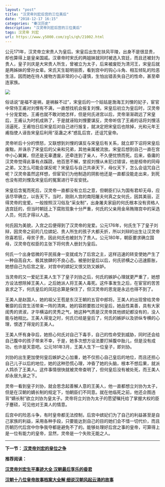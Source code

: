 ```yaml
---
layout: "post"
title: "汉灵帝刘宏后宫的三位美后"
date: "2018-12-17 16:15"
categories: "秦汉历史"
description: "汉灵帝刘宏后宫的三位美后"
tags: 汉灵帝 刘宏
url: https://www.y5000.com/zgls/qh/21002.html
---
```






公元171年，汉灵帝立宋贵人为皇后。宋皇后出生在扶风平陵，出身不是很显贵，却也算得上是皇亲国戚。汉章帝时宋氏的两姐妹就同时被选入宫廷，而且还被封为贵人，皇子刘庆是大宋贵人所生，曾被立为太子，后来被废贬为清河王，宋皇后就是两姊妹的曾孙女辈。宋氏天生聪明丽质，看到宫中的钩心斗角、相互倾轧的险恶生活，因而她在待人接物方面非常的小心谨慎，生怕出错丢失自己的性命，甚至牵连家族。

![](https://img.y5000.com/uploads/allimg/170504/8-1F5041F950138.jpg)

俗话说“是福不是祸，是祸躲不过”，宋皇后的一个姑姑是渤海王刘悝的妃子，宦官中常侍王甫对刘悝有不满，一直想找机会报复刘悝。宋皇后初立为皇后时，汉灵帝十分宠爱她，王甫也就不敢对她怎样，但是何氏进宫以后，灵帝渐渐疏远了宋皇后，王甫认为时机成熟了，于是就诬陷刘悝要谋反，灵帝听信了王甫的话将刘悝活活逼死，王甫怕日后宋皇后对自己进行报复，就决定把宋皇后也除掉，光和元年王甫指使人诬告宋皇后利用“巫蛊之术”惑乱后宫，还诅咒皇帝。

灵帝听后十分的愤怒，又联想到刘悝的谋反与宋皇后有关系，就立即下诏将宋皇后废黜，并诛杀了宋皇后的父亲和兄弟，其他亲属被流放。宋皇后想到自己一直在宫中小心翼翼，但还是无辜遭废，还牵连到了亲人，不久便忧愤而死。后来，昏庸的汉灵帝觉得此事有点蹊跷，他百思不解，堂叔刘悝从未犯过错误，他是桓帝的同母之弟，又怎么可能会谋反呢？宋皇后与自己共承天下，母仪天下，怎么会诅咒自己呢？汉灵帝虽然这样想，但宦官们为他制造的阴影他还是一直都没能走出来，到死也没有把刘悝及宋皇后的冤案进行平反安抚。

宋皇后含冤而死后，汉灵帝一直都没有立后之意，但朝臣们认为国有君却无母，应该尽早确立，以告天下。当时，刚刚人宫的南阳屠夫何真之女何氏，因其美丽，正得灵帝的宠爱。一般按照汉习俗及“采女制”，出身屠夫家庭的何氏根本没有资格人选宫廷的，但当时朝廷上下腐败现象十分严重，何氏的父亲用金帛贿赂宫中的采选人员，何氏才得以人选。

何氏因为美貌，入宫之后便得到了汉灵帝的宠爱。公元176年，何氏生下了皇子刘辩，因灵帝之前的几位嫔妃、贵人所生的孩子大都夭折，所以刘辩的出生让汉灵帝欣喜若狂，母贫子贵，因此何氏也被封为了贵人。公元180年，朝臣要求确立国母，汉灵帝在权臣的主张下将何贵人册封为皇后。

何氏一个出身低微的平民摇身一变就成为了后宫之主，这样迅速的转变使她产生了一种自高自大、极其放肆的不良心态。被册封皇后以后，何氏骄横之心迅速膨胀，她想自己为后宫之宠，对宫中的嫔妃又恨又防又嫉妒。

当灵帝的又一爱妃王美人生下了皇子刘协之后，何氏的嫉妒心理就更严重了，她想方设法想除掉王美人，之后她派人将王美人毒死。这件事发生之后，在宦官的苦苦哀求之下，何氏皇后的凤冠总算是保住了，但汉灵帝的恩宠是永远也得不到了。

王美人是赵国人，她的祖父王苞是东汉王朝的五官中郎将。王美人的出现曾给灵帝奢靡的后宫生活带来一阵的清爽。她的容颜要胜过何皇后，她品性美善，具有大家闺秀的贤淑，才华横溢的灵秀之气，她这种气质是汉灵帝其他嫔妃都没有的，没人能与她相比。王美人得宠之时，何氏已经是皇后了，何氏的嫉妒以及骄纵专横的心理，恨透了得宠的王美人。

王美人怀有身孕后，她担心何氏对自己下毒手，自己的性命受到威胁，同时还会给自己腹中的孩子带来不幸，于是，她多次想方设法要打掉腹中胎儿，但是没有成功，也许是天意吧。公元181年3月，王美人生下一位皇子，即刘协。

刘协的出生更加使何皇后嫉妒之心加重，她不仅担心自己皇后的地位，而且还担心自己儿子以后的地位，她的这种恐慌心理，冲昏了她的头脑，根本不想后果，就派人鸩杀了王美人。这件事情很快就被灵帝查明了，但何皇后没有被处死，而王美人却永居九泉之下。

灵帝一看到皇子刘协，就会思念起善解人意的王美人，他一直都想立刘协为太子，但是在汉朝的嫡长制的规定下，怕朝臣们不同意。就在他临死之前，他还企图违背“嫡长制”欲立刘协为皇太子。灵帝将立刘协为太子的愿望嘱托给了掌握大权的臣子蹇硕，可见他对王美人的情意。

后宫中的险恶斗争，有时皇帝都无法控制，后宫中嫔妃们为了自己的利益甚至是自己家族的利益，采用各种手段，只要能达到自己的目的她们会不惜一切代价，而且历朝历代后宫中你争我夺都是避免不了的。能够处理好后宫之事的皇帝，可算得上是一位有能力的皇帝，显然，灵帝是一个失败无能之人。

* * *

**下一节：[ 汉灵帝刘宏的皇位之争](https://www.y5000.com/zgls/qh/21003.html)**

**推荐阅读：**

[**汉灵帝刘宏生平事迹大全 汉朝最后享乐的昏君**](https://www.y5000.com/zgls/qh/21005.html)

[**汉朝十八位皇帝故事档案大全解 细说汉朝风起云涌的故事**](https://www.y5000.com/zgls/qh/21041.html)
